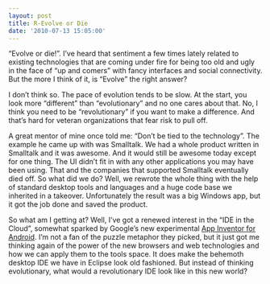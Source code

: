 ```yaml
---
layout: post
title: R-Evolve or Die
date: '2010-07-13 15:05:00'
---
```



“Evolve or die!”. I’ve heard that sentiment a few times lately related to existing technologies that are coming under fire for being too old and ugly in the face of “up and comers” with fancy interfaces and social connectivity. But the more I think of it, is “Evolve” the right answer?

I don’t think so. The pace of evolution tends to be slow. At the start, you look more “different” than “evolutionary” and no one cares about that. No, I think you need to be “revolutionary” if you want to make a difference. And that’s hard for veteran organizations that fear risk to pull off.

A great mentor of mine once told me: “Don’t be tied to the technology”. The example he came up with was Smalltalk. We had a whole product written in Smalltalk and it was awesome. And it would still be awesome today except for one thing. The UI didn’t fit in with any other applications you may have been using. That and the companies that supported Smalltalk eventually died off. So what did we do? Well, we rewrote the whole thing with the help of standard desktop tools and languages and a huge code base we inherited in a takeover. Unfortunately the result was a big Windows app, but it got the job done and saved the product.

So what am I getting at? Well, I’ve got a renewed interest in the “IDE in the Cloud”, somewhat sparked by Google’s new experimental [App Inventor for Android](http://appinventor.googlelabs.com/about). I’m not a fan of the puzzle metaphor they picked, but it just got me thinking again of the power of the new browsers and web technologies and how we can apply them to the tools space. It does make the behemoth desktop IDE we have in Eclipse look old fashioned. But instead of thinking evolutionary, what would a revolutionary IDE look like in this new world?


